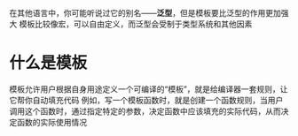 在其他语言中，你可能听说过它的别名——**泛型**，但是模板要比泛型的作用更加强大
模板比较像宏，可以自由定义，而泛型会受制于类型系统和其他因素

# 什么是模板
模板允许用户根据自身用途定义一个可编译的“模板”，就是给编译器一套规则，让它帮你自动填充代码
例如，写一个模板函数时，就是创建一个函数规则，当用户调用这个函数时，通过指定特定的参数，决定函数中应该填充的实际代码，从而决定函数的实际使用情况